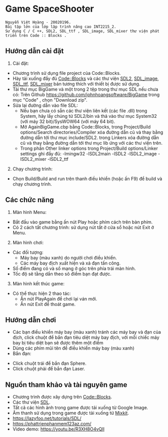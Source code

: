 # Game SpaceShooter
``` 
Nguyễn Việt Hoàng - 20020196.
Bài tập lớn của lớp lập trình nâng cao INT2215_2.
Sử dụng C / C ++, SDL2, SDL_ttf , SDL_image, SDL_mixer thư viện phát triển trên Code :: Blocks .
```
## Hướng dẫn cài đặt
1. Cài đặt:
- Chương trình sử dụng file project của Code::Blocks.
- Hày tải xuống đầy đủ [Code::Blocks](https://www.codeblocks.org/downloads/binaries/) và các thư viện [SDL2](https://www.libsdl.org/), [SDL_image](https://www.libsdl.org/projects/SDL_image/), [SDL_ttf](https://www.libsdl.org/projects/SDL_ttf/), [SDL_mixer](https://www.libsdl.org/projects/SDL_mixer/) bản tương thích với thiết bị được sử dụng.
- Tải thư mục BigGame và một trong 2 tệp trong thư mục SDL nếu chưa có: Trên Github https://github.com/johnhoangsoftware/BigGame trong mục "Code" , chọn "Download zip".
- Sửa lại đường dẫn vào file SDL:
	+ Nếu bạn chưa có sẵn các thư viện liên kết (các file .dll) trong System, hãy lấy chúng từ SDL2/bin và thả vào thư mục System32 (với máy 32 bit)/SysWOW64 (với máy 64 bit).
	+ Mở AgainBigGame.cbp bằng Code::Blocks, trong Project/Build options/Search directories/Compiler xóa đường dẫn cũ và thay bằng đường dẫn tới thư mục include/SDL2.
					   trong Linkers xóa đường dẫn cũ và thay bằng đường dẫn tới thư mục lib ứng với các thư viện trên.
  + Trong phần Other linker options trong Project/Build options/Linker settings ghi đầy đủ:
			-lmingw32 -lSDL2main -lSDL2 -lSDL2_image -lSDL2_mixer -lSDL2_ttf
			
2. Chạy chương trình:
- Chọn Build/Build and run trên thanh điều khiển (hoặc ấn F9) để build và chạy chương trình.

## Các chức năng
1. Màn hình Menu: 
- Bắt đầu vào game bằng ấn nút Play hoặc phím cách trên bàn phím.
- Có 2 cách tắt chương trình: sử dụng nút tắt ở cửa sổ hoặc nút Exit ở Menu.
2. Màn hình chơi:
- Các đối tượng:
	+ Máy bay (màu xanh) do người chơi điều khiển.
	+ Các máy bay địch xuất hiện và xả đạn tấn công.
- Số điểm đang có và số mạng ở góc trên phía trái màn hình.
- Tốc độ sẽ tằng dần theo sô điểm bạn đạt được.
3. Màn hình kết thúc game:
- Có thể thực hiện 2 thao tác:
	+ Ấn nút PlayAgain để chơi lại ván mới.
	+ Ấn nút Exit để thoát game. 
## Hướng dẫn chơi
- Các bạn điều khiển máy bay (màu xanh) tránh các máy bay và đạn của địch, click chuột để bắn đạn tiêu diệt máy bay địch, với mỗi chiếc máy bay bị tiêu diệt bạn sẽ được thêm một điểm
- Dùng các phím mũi tên để điều khiển máy bay (màu xanh) 
- Bắn đạn:
+ Click chuột trái để bắn đạn Sphere.
+ Click chuột phải để bắn đạn Laser.  
## Nguồn tham khảo và tài nguyên game
- Chương trình được xây dựng trên  [Code::Blocks](https://www.codeblocks.org/). 
- Các thư viện [SDL](https://www.libsdl.org/).
- Tất cả các hình ảnh trong game được tải xuống từ Google Image.
- Âm thanh sử dụng trong game được tải xuống từ [Mixkit](https://mixkit.co/free-sound-effects/game/). 
- https://lazyfoo.net/tutorials/SDL/
- https://phattrienphanmem123az.com/
- Video demo: https://youtu.be/R3XH8O4vQlI
